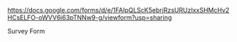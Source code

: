 https://docs.google.com/forms/d/e/1FAIpQLScK5ebrjRzsURUzIxxSHMcHv2HCsELFO-oWVV6i63pTNNw9-g/viewform?usp=sharing

Survey Form
